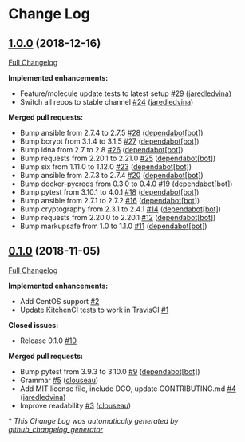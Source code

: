 # Change Log

## [1.0.0](https://github.com/jaredledvina/sensu-go-ansible/tree/1.0.0) (2018-12-16)

[Full Changelog](https://github.com/jaredledvina/sensu-go-ansible/compare/0.1.0...1.0.0)

**Implemented enhancements:**

- Feature/molecule update tests to latest setup [\#29](https://github.com/jaredledvina/sensu-go-ansible/pull/29) ([jaredledvina](https://github.com/jaredledvina))
- Switch all repos to stable channel [\#24](https://github.com/jaredledvina/sensu-go-ansible/pull/24) ([jaredledvina](https://github.com/jaredledvina))

**Merged pull requests:**

- Bump ansible from 2.7.4 to 2.7.5 [\#28](https://github.com/jaredledvina/sensu-go-ansible/pull/28) ([dependabot[bot]](https://github.com/apps/dependabot))
- Bump bcrypt from 3.1.4 to 3.1.5 [\#27](https://github.com/jaredledvina/sensu-go-ansible/pull/27) ([dependabot[bot]](https://github.com/apps/dependabot))
- Bump idna from 2.7 to 2.8 [\#26](https://github.com/jaredledvina/sensu-go-ansible/pull/26) ([dependabot[bot]](https://github.com/apps/dependabot))
- Bump requests from 2.20.1 to 2.21.0 [\#25](https://github.com/jaredledvina/sensu-go-ansible/pull/25) ([dependabot[bot]](https://github.com/apps/dependabot))
- Bump six from 1.11.0 to 1.12.0 [\#23](https://github.com/jaredledvina/sensu-go-ansible/pull/23) ([dependabot[bot]](https://github.com/apps/dependabot))
- Bump ansible from 2.7.3 to 2.7.4 [\#20](https://github.com/jaredledvina/sensu-go-ansible/pull/20) ([dependabot[bot]](https://github.com/apps/dependabot))
- Bump docker-pycreds from 0.3.0 to 0.4.0 [\#19](https://github.com/jaredledvina/sensu-go-ansible/pull/19) ([dependabot[bot]](https://github.com/apps/dependabot))
- Bump pytest from 3.10.1 to 4.0.1 [\#18](https://github.com/jaredledvina/sensu-go-ansible/pull/18) ([dependabot[bot]](https://github.com/apps/dependabot))
- Bump ansible from 2.7.1 to 2.7.2 [\#16](https://github.com/jaredledvina/sensu-go-ansible/pull/16) ([dependabot[bot]](https://github.com/apps/dependabot))
- Bump cryptography from 2.3.1 to 2.4.1 [\#14](https://github.com/jaredledvina/sensu-go-ansible/pull/14) ([dependabot[bot]](https://github.com/apps/dependabot))
- Bump requests from 2.20.0 to 2.20.1 [\#12](https://github.com/jaredledvina/sensu-go-ansible/pull/12) ([dependabot[bot]](https://github.com/apps/dependabot))
- Bump markupsafe from 1.0 to 1.1.0 [\#11](https://github.com/jaredledvina/sensu-go-ansible/pull/11) ([dependabot[bot]](https://github.com/apps/dependabot))

## [0.1.0](https://github.com/jaredledvina/sensu-go-ansible/tree/0.1.0) (2018-11-05)

[Full Changelog](https://github.com/jaredledvina/sensu-go-ansible/compare/146a31b8764bb78e91e3de81bf7715495118aca1...0.1.0)

**Implemented enhancements:**

- Add CentOS support [\#2](https://github.com/jaredledvina/sensu-go-ansible/issues/2)
- Update KitchenCI tests to work in TravisCI [\#1](https://github.com/jaredledvina/sensu-go-ansible/issues/1)

**Closed issues:**

- Release 0.1.0 [\#10](https://github.com/jaredledvina/sensu-go-ansible/issues/10)

**Merged pull requests:**

- Bump pytest from 3.9.3 to 3.10.0 [\#9](https://github.com/jaredledvina/sensu-go-ansible/pull/9) ([dependabot[bot]](https://github.com/apps/dependabot))
- Grammar [\#5](https://github.com/jaredledvina/sensu-go-ansible/pull/5) ([clouseau](https://github.com/clouseau))
- Add MIT license file, include DCO, update CONTRIBUTING.md [\#4](https://github.com/jaredledvina/sensu-go-ansible/pull/4) ([jaredledvina](https://github.com/jaredledvina))
- Improve readability [\#3](https://github.com/jaredledvina/sensu-go-ansible/pull/3) ([clouseau](https://github.com/clouseau))



\* *This Change Log was automatically generated by [github_changelog_generator](https://github.com/skywinder/Github-Changelog-Generator)*